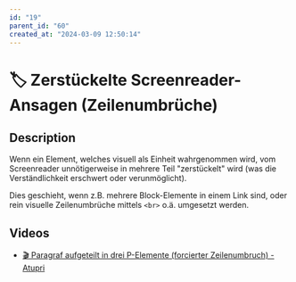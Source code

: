 ```yaml
---
id: "19"
parent_id: "60"
created_at: "2024-03-09 12:50:14"
---
```


# 🏷️ Zerstückelte Screenreader-Ansagen (Zeilenumbrüche)

## Description

Wenn ein Element, welches visuell als Einheit wahrgenommen wird, vom Screenreader unnötigerweise in mehrere Teil "zerstückelt" wird (was die Verständlichkeit erschwert oder verunmöglicht).

Dies geschieht, wenn z.B. mehrere Block-Elemente in einem Link sind, oder rein visuelle Zeilenumbrüche mittels `<br>` o.ä. umgesetzt werden.

## Videos

- [🎬 Paragraf aufgeteilt in drei P-Elemente (forcierter Zeilenumbruch) - Atupri](/en/videos/paragraf-aufgeteilt-in-drei-p-elemente-forcierter-zeilenumbruch-atupri)